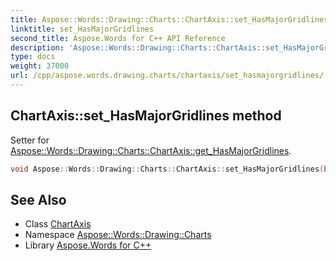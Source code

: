 ```yaml
---
title: Aspose::Words::Drawing::Charts::ChartAxis::set_HasMajorGridlines method
linktitle: set_HasMajorGridlines
second_title: Aspose.Words for C++ API Reference
description: 'Aspose::Words::Drawing::Charts::ChartAxis::set_HasMajorGridlines method. Setter for Aspose::Words::Drawing::Charts::ChartAxis::get_HasMajorGridlines in C++.'
type: docs
weight: 37000
url: /cpp/aspose.words.drawing.charts/chartaxis/set_hasmajorgridlines/
---
```

## ChartAxis::set_HasMajorGridlines method


Setter for [Aspose::Words::Drawing::Charts::ChartAxis::get_HasMajorGridlines](../get_hasmajorgridlines/).

```cpp
void Aspose::Words::Drawing::Charts::ChartAxis::set_HasMajorGridlines(bool value)
```

## See Also

* Class [ChartAxis](../)
* Namespace [Aspose::Words::Drawing::Charts](../../)
* Library [Aspose.Words for C++](../../../)
